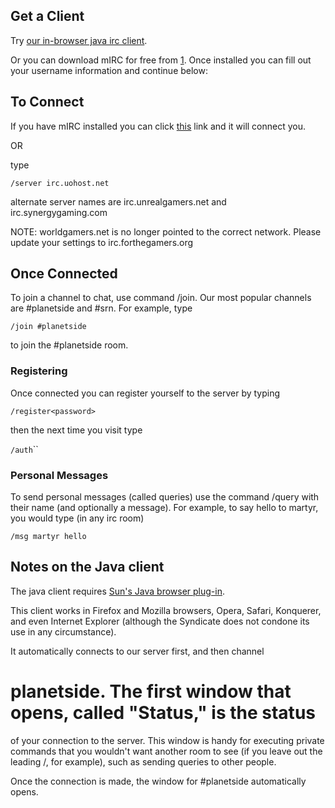 ## Get a Client

Try [our in-browser java irc
client](http://comms.planetsidesyndicate.com/irc/index.html).

Or you can download mIRC for free from [1](http://www.mirc.com). Once
installed you can fill out your username information and continue below:

## To Connect

If you have mIRC installed you can click
[this](irc://irc.forthegamers.org:6667/planetside) link and it will
connect you.

OR

type

`/server irc.uohost.net`

alternate server names are irc.unrealgamers.net and
irc.synergygaming.com

NOTE: worldgamers.net is no longer pointed to the correct network.
Please update your settings to irc.forthegamers.org

## Once Connected

To join a channel to chat, use command /join. Our most popular channels
are #planetside and #srn. For example, type

`/join #planetside`

to join the #planetside room.

### Registering

Once connected you can register yourself to the server by typing

`/register`<account>`<password>`<email>

then the next time you visit type

`/auth`<account>``<password>

### Personal Messages

To send personal messages (called queries) use the command /query with
their name (and optionally a message). For example, to say hello to
martyr, you would type (in any irc room)

`/msg martyr hello`

## Notes on the Java client

The java client requires [Sun's Java browser
plug-in](http://www.sun.com/java).

This client works in Firefox and Mozilla browsers, Opera, Safari,
Konquerer, and even Internet Explorer (although the Syndicate does not
condone its use in any circumstance).

It automatically connects to our server first, and then channel

# planetside. The first window that opens, called "Status," is the status

of your connection to the server. This window is handy for executing
private commands that you wouldn't want another room to see (if you
leave out the leading /, for example), such as sending queries to other
people.

Once the connection is made, the window for #planetside automatically
opens.

<!--[category:Communication](category:Communication.md)-->
